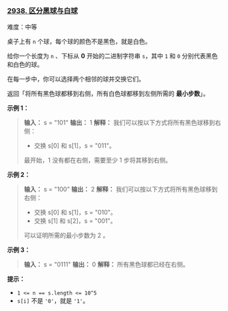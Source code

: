 ### [2938\. 区分黑球与白球](https://leetcode.cn/problems/separate-black-and-white-balls/)

难度：中等

桌子上有 `n` 个球，每个球的颜色不是黑色，就是白色。

给你一个长度为 `n` 、下标从 **0** 开始的二进制字符串 `s`，其中 `1` 和 `0` 分别代表黑色和白色的球。

在每一步中，你可以选择两个相邻的球并交换它们。

返回「将所有黑色球都移到右侧，所有白色球都移到左侧所需的 **最小步数**」。

**示例 1：**

> **输入：** s = "101"
> **输出：** 1
> **解释：** 我们可以按以下方式将所有黑色球移到右侧：
> 
> - 交换 s[0] 和 s[1]，s = "011"。
> 
> 最开始，1 没有都在右侧，需要至少 1 步将其移到右侧。

**示例 2：**

> **输入：** s = "100"
> **输出：** 2
> **解释：** 我们可以按以下方式将所有黑色球移到右侧：
> 
> - 交换 s[0] 和 s[1]，s = "010"。
> - 交换 s[1] 和 s[2]，s = "001"。
> 
> 可以证明所需的最小步数为 2 。

**示例 3：**

> **输入：** s = "0111"
> **输出：** 0
> **解释：** 所有黑色球都已经在右侧。

**提示：**

- `1 <= n == s.length <= 10^5`
- `s[i]` 不是 `'0'`，就是 `'1'`。
